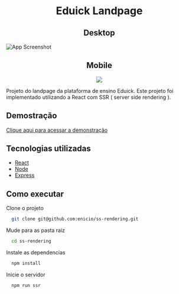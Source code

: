 <h1 align="center" > Eduick Landpage</h1>

<h2 align="center"> Desktop </h2>

![App Screenshot](https://ucarecdn.com/ba5b3227-b7ef-41f5-9418-fe882e545fb1/eduicklandpage1440.png)


<h2 align="center"> Mobile </h2>
<p align="center" >
<img  src="https://ucarecdn.com/f3360d89-1da9-4133-be5f-e8353154fe13/-/preview/300x300/"/>
</p>

Projeto do landpage da plataforma de ensino Eduick.
Este projeto foi implementado utilizando a React com SSR ( server side rendering ).

## Demostração

[Clique aqui para acessar a demonstração](http://tst-ssr.herokuapp.com/)

## Tecnologias utilizadas


- [React](https://reactjs.org/)
- [Node](https://nodejs.org/en/)
- [Express](https://expressjs.com/pt-br/)


## Como executar

Clone o projeto

```bash
  git clone git@github.com:enicio/ss-rendering.git
```

Mude para as pasta raiz

```bash
  cd ss-rendering
```

Instale as dependencias

```bash
  npm install
```

Inicie o servidor

```bash
  npm run ssr
```
